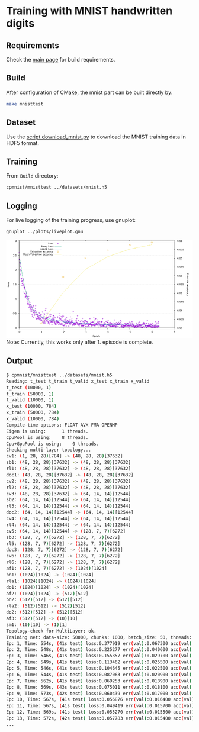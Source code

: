 # Training with MNIST handwritten digits
## Requirements
Check the [main page](../README.md) for build requirements.
## Build
After configuration of CMake, the mnist part can be built directly by:
```bash
make mnisttest
```
## Dataset
Use the [script download_mnist.py](../datasets/README.md) to download the MNIST training data in HDF5 format.

## Training
From `Build` directory:
```bash
cpmnist/mnisttest ../datasets/mnist.h5
```
## Logging
For live logging of the training progress, use gnuplot:
```bash
gnuplot ../plots/liveplot.gnu
```
![after 6 episodes](../doc/images/mnist6.png)
Note: Currently, this works only after 1. episode is complete.

## Output
```bash
$ cpmnist/mnisttest ../datasets/mnist.h5
Reading: t_test t_train t_valid x_test x_train x_valid
t_test (10000, 1)
t_train (50000, 1)
t_valid (10000, 1)
x_test (10000, 784)
x_train (50000, 784)
x_valid (10000, 784)
Compile-time options: FLOAT AVX FMA OPENMP
Eigen is using:      1 threads.
CpuPool is using:    8 threads.
Cpu+GpuPool is using:    0 threads.
Checking multi-layer topology...
cv1: (1, 28, 28)[784] -> (48, 28, 28)[37632]
sb1: (48, 28, 28)[37632] -> (48, 28, 28)[37632]
rl1: (48, 28, 28)[37632] -> (48, 28, 28)[37632]
doc1: (48, 28, 28)[37632] -> (48, 28, 28)[37632]
cv2: (48, 28, 28)[37632] -> (48, 28, 28)[37632]
rl2: (48, 28, 28)[37632] -> (48, 28, 28)[37632]
cv3: (48, 28, 28)[37632] -> (64, 14, 14)[12544]
sb2: (64, 14, 14)[12544] -> (64, 14, 14)[12544]
rl3: (64, 14, 14)[12544] -> (64, 14, 14)[12544]
doc2: (64, 14, 14)[12544] -> (64, 14, 14)[12544]
cv4: (64, 14, 14)[12544] -> (64, 14, 14)[12544]
rl4: (64, 14, 14)[12544] -> (64, 14, 14)[12544]
cv5: (64, 14, 14)[12544] -> (128, 7, 7)[6272]
sb3: (128, 7, 7)[6272] -> (128, 7, 7)[6272]
rl5: (128, 7, 7)[6272] -> (128, 7, 7)[6272]
doc3: (128, 7, 7)[6272] -> (128, 7, 7)[6272]
cv6: (128, 7, 7)[6272] -> (128, 7, 7)[6272]
rl6: (128, 7, 7)[6272] -> (128, 7, 7)[6272]
af1: (128, 7, 7)[6272] -> (1024)[1024]
bn1: (1024)[1024] -> (1024)[1024]
rla1: (1024)[1024] -> (1024)[1024]
do1: (1024)[1024] -> (1024)[1024]
af2: (1024)[1024] -> (512)[512]
bn2: (512)[512] -> (512)[512]
rla2: (512)[512] -> (512)[512]
do2: (512)[512] -> (512)[512]
af3: (512)[512] -> (10)[10]
sm1: (10)[10] -> (1)[1]
Topology-check for MultiLayer: ok.
Training net: data-size: 50000, chunks: 1000, batch_size: 50, threads: 8 (bz*ch): 50000
Ep: 1, Time: 554s, (41s test) loss:0.377919 err(val):0.067300 acc(val):0.932700377919798
Ep: 2, Time: 548s, (41s test) loss:0.225277 err(val):0.040600 acc(val):0.959400225277823
Ep: 3, Time: 546s, (41s test) loss:0.155357 err(val):0.029700 acc(val):0.970300155357854
Ep: 4, Time: 549s, (41s test) loss:0.113462 err(val):0.025500 acc(val):0.974500113462917
Ep: 5, Time: 546s, (41s test) loss:0.104645 err(val):0.022500 acc(val):0.977500104645560
Ep: 6, Time: 544s, (41s test) loss:0.087063 err(val):0.020900 acc(val):0.979100087063650
Ep: 7, Time: 562s, (41s test) loss:0.069253 err(val):0.018900 acc(val):0.981100069253870
Ep: 8, Time: 569s, (43s test) loss:0.075011 err(val):0.018100 acc(val):0.981900075011740
Ep: 9, Time: 573s, (42s test) loss:0.060439 err(val):0.017000 acc(val):0.983000060439804
Ep: 10, Time: 567s, (41s test) loss:0.056876 err(val):0.016400 acc(val):0.983600056876576
Ep: 11, Time: 567s, (41s test) loss:0.049419 err(val):0.015700 acc(val):0.984300049419315
Ep: 12, Time: 569s, (41s test) loss:0.055270 err(val):0.015500 acc(val):0.984500055270021
Ep: 13, Time: 572s, (42s test) loss:0.057783 err(val):0.015400 acc(val):0.984600057783070
...

